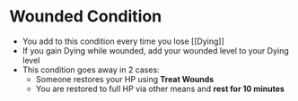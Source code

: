 # Wounded Condition
* You add to this condition every time you lose [[Dying]]
* If you gain Dying while wounded, add your wounded level to your Dying level
* This condition goes away in 2 cases:
	* Someone restores your HP using **Treat Wounds**
	* You are restored to full HP via other means and **rest for 10 minutes**